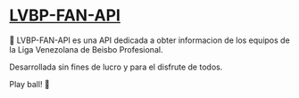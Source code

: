 # [LVBP-FAN-API](https://juanfish.github.io/LVBP-FAN-API/)
🔧 LVBP-FAN-API es una API dedicada a obter informacion de los equipos de la Liga Venezolana de Beisbo Profesional.

Desarrollada sin fines de lucro y para el disfrute de todos.


Play ball! 🍺
